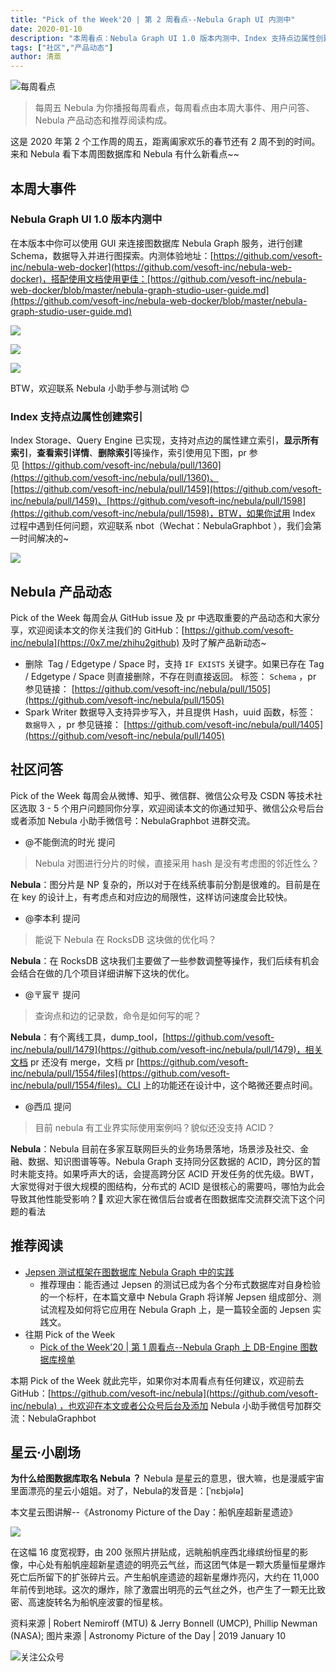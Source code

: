 ```yaml
---
title: "Pick of the Week'20 | 第 2 周看点--Nebula Graph UI 内测中"
date: 2020-01-10
description: "本周看点：Nebula Graph UI 1.0 版本内测中、Index 支持点边属性创建索引…"
tags: ["社区","产品动态"]
author: 清蒸
---
```


![每周看点](https://www-cdn.nebula-graph.com.cn/nebula-blog/PotW.png)

> 每周五 Nebula 为你播报每周看点，每周看点由本周大事件、用户问答、Nebula 产品动态和推荐阅读构成。

这是 2020 年第 2 个工作周的周五，距离阖家欢乐的春节还有 2 周不到的时间。来和 Nebula 看下本周图数据库和 Nebula 有什么新看点~~

## 本周大事件

### Nebula Graph UI 1.0 版本内测中
在本版本中你可以使用 GUI 来连接图数据库 Nebula Graph 服务，进行创建 Schema，数据导入并进行图探索。内测体验地址：[https://github.com/vesoft-inc/nebula-web-docker](https://github.com/vesoft-inc/nebula-web-docker)，搭配使用文档使用更佳：[https://github.com/vesoft-inc/nebula-web-docker/blob/master/nebula-graph-studio-user-guide.md](https://github.com/vesoft-inc/nebula-web-docker/blob/master/nebula-graph-studio-user-guide.md)

![](https://www-cdn.nebula-graph.com.cn/nebula-blog/PotW200201.png)

![](https://www-cdn.nebula-graph.com.cn/nebula-blog/PotW200203.png)

![](https://www-cdn.nebula-graph.com.cn/nebula-blog/PotW200202.png)

BTW，欢迎联系 Nebula 小助手参与测试哟 😊 

### Index 支持点边属性创建索引

Index Storage、Query Engine 已实现，支持对点边的属性建立索引，**显示所有索引**，**查看索引详情**、**删除索引**等操作，索引使用见下图，pr 参见 [https://github.com/vesoft-inc/nebula/pull/1360](https://github.com/vesoft-inc/nebula/pull/1360)、[https://github.com/vesoft-inc/nebula/pull/1459](https://github.com/vesoft-inc/nebula/pull/1459)、[https://github.com/vesoft-inc/nebula/pull/1598](https://github.com/vesoft-inc/nebula/pull/1598)，BTW，如果你试用 Index 过程中遇到任何问题，欢迎联系 nbot（Wechat：NebulaGraphbot ），我们会第一时间解决的~  

![](https://www-cdn.nebula-graph.com.cn/nebula-blog/PotW200204.png)

## Nebula 产品动态

Pick of the Week 每周会从 GitHub issue 及 pr 中选取重要的产品动态和大家分享，欢迎阅读本文的你关注我们的 GitHub：[https://github.com/vesoft-inc/nebula](https://0x7.me/zhihu2github) 及时了解产品新动态~

- 删除  Tag / Edgetype / Space 时，支持 `IF EXISTS` 关键字。如果已存在 Tag / Edgetype / Space 则直接删除，不存在则直接返回。 标签： `Schema` ，pr 参见链接： [https://github.com/vesoft-inc/nebula/pull/1505](https://github.com/vesoft-inc/nebula/pull/1505)
- Spark Writer 数据导入支持异步写入，并且提供 Hash，uuid 函数，标签： `数据导入` ，pr 参见链接： [https://github.com/vesoft-inc/nebula/pull/1405](https://github.com/vesoft-inc/nebula/pull/1405)

## 社区问答

Pick of the Week 每周会从微博、知乎、微信群、微信公众号及 CSDN 等技术社区选取 3 - 5 个用户问题同你分享，欢迎阅读本文的你通过知乎、微信公众号后台或者添加 Nebula 小助手微信号：NebulaGraphbot 进群交流。

- @不能倒流的时光 提问
> Nebula 对图进行分片的时候，直接采用 hash 是没有考虑图的邻近性么？

**Nebula**：图分片是 NP 复杂的，所以对于在线系统事前分割是很难的。目前是在在 key 的设计上，有考虑点和对应边的局限性，这样访问速度会比较快。 

- @李本利 提问
> 能说下 Nebula 在 RocksDB 这块做的优化吗？


**Nebula**：在 RocksDB 这块我们主要做了一些参数调整等操作，我们后续有机会会结合在做的几个项目详细讲解下这块的优化。

- @〒宸〒 提问
> 查询点和边的记录数，命令是如何写的呢？


**Nebula**：有个离线工具，dump_tool，[https://github.com/vesoft-inc/nebula/pull/1479](https://github.com/vesoft-inc/nebula/pull/1479)，相关文档 pr 还没有 merge，文档 pr [https://github.com/vesoft-inc/nebula/pull/1554/files](https://github.com/vesoft-inc/nebula/pull/1554/files)。CLI 上的功能还在设计中，这个略微还要点时间。

- @西瓜 提问
> 目前 nebula 有工业界实际使用案例吗？貌似还没支持 ACID？

**Nebula**：Nebula 目前在多家互联网巨头的业务场景落地，场景涉及社交、金融、数据、知识图谱等等。Nebula Graph 支持同分区数据的 ACID，跨分区的暂时未能支持。如果呼声大的话，会提高跨分区 ACID 开发任务的优先级。BWT，大家觉得对于很大规模的图结构，分布式的 ACID 是很核心的需要吗，哪怕为此会导致其他性能受影响？👏 欢迎大家在微信后台或者在图数据库交流群交流下这个问题的看法

## 推荐阅读

- [Jepsen 测试框架在图数据库 Nebula Graph 中的实践](https://nebula-graph.io/cn/posts/practice-jepsen-test-framework-in-nebula-graph/)
  - 推荐理由：能否通过 Jepsen 的测试已成为各个分布式数据库对自身检验的一个标杆，在本篇文章中 Nebula Graph 将详解 Jepsen 组成部分、测试流程及如何将它应用在 Nebula Graph 上，是一篇较全面的 Jepsen 实践文。
- 往期 Pick of the Week
  - [Pick of the Week'20 | 第 1 周看点--Nebula Graph 上 DB-Engine 图数据库榜单](https://nebula-graph.io/cn/posts/nebula-graph-weekly-pickup-2020-01-03/)

本期 Pick of the Week 就此完毕，如果你对本周看点有任何建议，欢迎前去 GitHub：[https://github.com/vesoft-inc/nebula](https://github.com/vesoft-inc/nebula) ，也欢迎在本文或者公众号后台及添加 Nebula 小助手微信号加群交流：NebulaGraphbot 

## 星云·小剧场

**为什么给图数据库取名 Nebula ？**
Nebula 是星云的意思，很大嘛，也是漫威宇宙里面漂亮的星云小姐姐。对了，Nebula的发音是：[ˈnɛbjələ]

本文星云图讲解--《Astronomy Picture of the Day：船帆座超新星遗迹》

![](https://www-cdn.nebula-graph.com.cn/nebula-blog/PotW2002Nebula.jpeg)

在这幅 16 度宽视野，由 200 张照片拼贴成，远眺船帆座西北缘缤纷恒星的影像，中心处有船帆座超新星遗迹的明亮云气丝，而这团气体是一颗大质量恒星爆炸死亡后所留下的扩张碎片云。产生船帆座遗迹的超新星爆炸亮闪，大约在 11,000 年前传到地球。这次的爆炸，除了激震出明亮的云气丝之外，也产生了一颗无比致密、高速旋转名为船帆座波霎的恒星核。

资料来源 | Robert Nemiroff (MTU) & Jerry Bonnell (UMCP), Phillip Newman (NASA);
图片来源 | Astronomy Picture of the Day | 2019 January 10

![关注公众号](https://www-cdn.nebula-graph.com.cn/nebula-blog/WeChatOffical.png)
